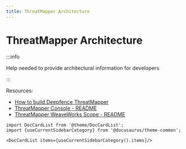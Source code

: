 ```yaml
---
title: ThreatMapper Architecture
---
```


# ThreatMapper Architecture

:::info

Help needed to  provide architectural information for developers

:::

Resources:
 * [How to build Deepfence ThreatMapper](build)
 * [ThreatMapper Console - README](https://github.com/deepfence/ThreatMapper/blob/main/deepfence_console/README.md)
 * [ThreatMapper WeaveWorks Scope - README](https://github.com/deepfence/ThreatMapper/blob/main/deepfence_ui/README.md)

```mdx-code-block
import DocCardList from '@theme/DocCardList';
import {useCurrentSidebarCategory} from '@docusaurus/theme-common';

<DocCardList items={useCurrentSidebarCategory().items}/>
```